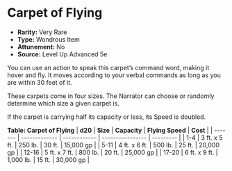 # Carpet of Flying

- **Rarity:** Very Rare
- **Type:** Wondrous Item
- **Attunement:** No
- **Source:** Level Up Advanced 5e

You can use an action to speak this carpet’s command word, making it hover and fly. It moves according to your verbal commands as long as you are within 30 feet of it. 

These carpets come in four sizes. The Narrator can choose or randomly determine which size a given carpet is.

If the carpet is carrying half its capacity or less, its Speed is doubled.

__**Table: Carpet of Flying**__
| **d20** | **Size**      | **Capacity** | **Flying Speed** | **Cost**  |
| ------- | ------------- | ------------ | ---------------- | --------- |
| 1-4     | 3 ft. x 5 ft. | 250 lb.      | 30 ft.           | 15,000 gp |
| 5-11    | 4 ft. x 6 ft. | 500 lb.      | 25 ft.           | 20,000 gp |
| 12-16   | 5 ft. x 7 ft. | 800 lb.      | 20 ft.           | 25,000 gp |
| 17-20   | 6 ft. x 9 ft. | 1,000 lb.    | 15 ft.           | 30,000 gp |
